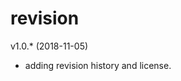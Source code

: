 revision
===================================

v1.0.* (2018-11-05)

* adding revision history and license.

